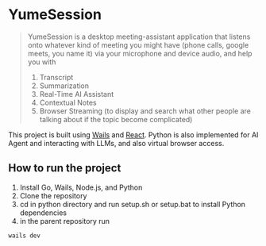 # YumeSession
> YumeSession is a desktop meeting-assistant application that listens onto whatever kind of meeting you might have (phone calls, google meets, you name it) via your microphone and device audio, and help you with
> 1. Transcript
> 2. Summarization
> 3. Real-Time AI Assistant
> 4. Contextual Notes
> 5. Browser Streaming (to display and search what other people are talking about if the topic become complicated)

This project is built using [Wails](https://wails.io) and [React](https://reactjs.org). Python is also implemented for AI Agent and interacting with LLMs, and also virtual browser access.

## How to run the project
1. Install Go, Wails, Node.js, and Python
2. Clone the repository
3. cd in python directory and run setup.sh or setup.bat to install Python dependencies
4. in the parent repository run
```bash
wails dev
```